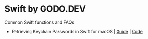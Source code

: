 # Swift by GODO.DEV

Common Swift functions and FAQs

- Retrieving Keychain Passwords in Swift for macOS | [Guide](https://www.godo.dev/swift/get-keychain-password/) | [Code](https://github.com/godo-dev/swift/blob/master/src/get-keychain-value.swift)
